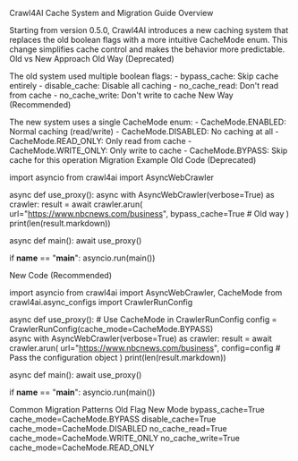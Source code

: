 Crawl4AI Cache System and Migration Guide
Overview

Starting from version 0.5.0, Crawl4AI introduces a new caching system that replaces the old boolean flags with a more intuitive CacheMode enum. This change simplifies cache control and makes the behavior more predictable.
Old vs New Approach
Old Way (Deprecated)

The old system used multiple boolean flags: - bypass_cache: Skip cache entirely - disable_cache: Disable all caching - no_cache_read: Don't read from cache - no_cache_write: Don't write to cache
New Way (Recommended)

The new system uses a single CacheMode enum: - CacheMode.ENABLED: Normal caching (read/write) - CacheMode.DISABLED: No caching at all - CacheMode.READ_ONLY: Only read from cache - CacheMode.WRITE_ONLY: Only write to cache - CacheMode.BYPASS: Skip cache for this operation
Migration Example
Old Code (Deprecated)

import asyncio
from crawl4ai import AsyncWebCrawler

async def use_proxy():
    async with AsyncWebCrawler(verbose=True) as crawler:
        result = await crawler.arun(
            url="https://www.nbcnews.com/business",
            bypass_cache=True  # Old way
        )
        print(len(result.markdown))

async def main():
    await use_proxy()

if __name__ == "__main__":
    asyncio.run(main())

New Code (Recommended)

import asyncio
from crawl4ai import AsyncWebCrawler, CacheMode
from crawl4ai.async_configs import CrawlerRunConfig

async def use_proxy():
    # Use CacheMode in CrawlerRunConfig
    config = CrawlerRunConfig(cache_mode=CacheMode.BYPASS)  
    async with AsyncWebCrawler(verbose=True) as crawler:
        result = await crawler.arun(
            url="https://www.nbcnews.com/business",
            config=config  # Pass the configuration object
        )
        print(len(result.markdown))

async def main():
    await use_proxy()

if __name__ == "__main__":
    asyncio.run(main())

Common Migration Patterns
Old Flag 	New Mode
bypass_cache=True 	cache_mode=CacheMode.BYPASS
disable_cache=True 	cache_mode=CacheMode.DISABLED
no_cache_read=True 	cache_mode=CacheMode.WRITE_ONLY
no_cache_write=True 	cache_mode=CacheMode.READ_ONLY